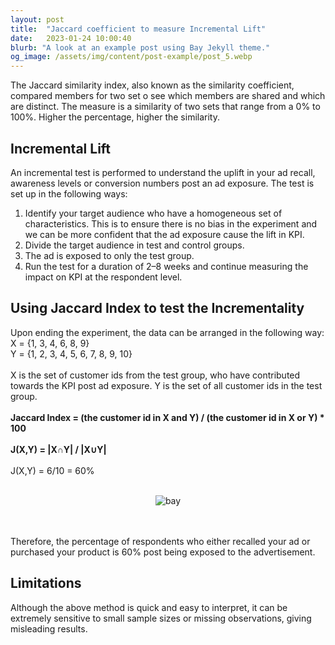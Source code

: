 ```yaml
---
layout: post
title:  "Jaccard coefficient to measure Incremental Lift"
date:   2023-01-24 10:00:40
blurb: "A look at an example post using Bay Jekyll theme."
og_image: /assets/img/content/post-example/post_5.webp
---
```

<!--
<img src="{{ "/assets/img/content/post-example/post_6.webp" | absolute_url }}" alt="bay" class="post-pic"/>  -->

<p>The Jaccard similarity index, also known as the similarity coefficient, compared members for two set o see which members are shared and which are distinct. The measure is a similarity of two sets that range from a 0% to 100%. Higher the percentage, higher the similarity.</p>

<h2>Incremental Lift</h2>

<p>An incremental test is performed to understand the uplift in your ad recall, awareness levels or conversion numbers post an ad exposure. The test is set up in the following ways:</p>
<ol>
<li>Identify your target audience who have a homogeneous set of characteristics. This is to ensure there is no bias in the experiment and we can be more confident that the ad exposure cause the lift in KPI.</li>
<li>Divide the target audience in test and control groups.</li>
<li>The ad is exposed to only the test group.</li>
<li>Run the test for a duration of 2–8 weeks and continue measuring the impact on KPI at the respondent level.</li>
</ol>

<h2>Using Jaccard Index to test the Incrementality</h2>
<p>Upon ending the experiment, the data can be arranged in the following way:
<br />
X = {1, 3, 4, 6, 8, 9}
<br />
Y = {1, 2, 3, 4, 5, 6, 7, 8, 9, 10}
<br /> 
<br />
X is the set of customer ids from the test group, who have contributed towards the KPI post ad exposure. Y is the set of all customer ids in the test group.
<br />
<br />
<b>Jaccard Index = (the customer id in X and Y) / (the customer id in X or Y) * 100 </b>
<br />
<br />
<b>J(X,Y) = |X∩Y| / |X∪Y|</b>
<br />
<br />
J(X,Y) = 6/10 = 60%
<br />
<br />
</p>
<center> <img src="{{ "/assets/img/content/post-example/post_6_1.webp" | absolute_url }}" alt="bay" class="post-pic"/> </center>
<br />
<br />
<p>Therefore, the percentage of respondents who either recalled your ad or purchased your product is 60% post being exposed to the advertisement.</p>

<h2>Limitations</h2>
<p>Although the above method is quick and easy to interpret, it can be extremely sensitive to small sample sizes or missing observations, giving misleading results.</p>